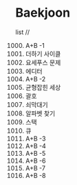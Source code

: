 # Baekjoon
list 
//

1000. A+B -1
1110. 더하기 사이클
1158. 요세푸스 문제
1406. 에디터
2558. A+B -2 
4949. 균형잡힌 세상
9012. 괄호
10799. 쇠막대기
10808. 알파벳 찾기
10828. 스택
10845. 큐
10950. A+B -3 
10951. A+B -4
10952. A+B -5
10953. A+B -6
11021. A+B -7 
11022. A+B -8